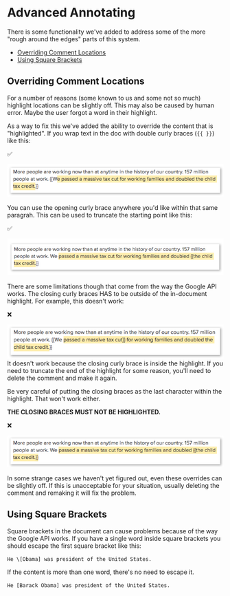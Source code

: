 # Advanced Annotating
There is some functionality we've added to address some of the more "rough around the edges" parts of this system.

- [Overriding Comment Locations](#overriding-comment-locations)
- [Using Square Brackets](#using-square-brackets)

## Overriding Comment Locations
For a number of reasons (some known to us and some not so much) highlight locations can be slightly off. This may also be caused by human error. Maybe the user forgot a word in their highlight.

As a way to fix this we've added the ability to override the content that is "highlighted". If you wrap text in the doc with double curly braces (`{{ }}`) like this:

✅

![override1](images/override1.jpg)

You can use the opening curly brace anywhere you'd like within that same paragrah. This can be used to truncate the starting point like this:

✅

![override2](images/override2.jpg)

There are some limitations though that come from the way the Google API works. The closing curly braces HAS to be outside of the in-document highlight. For example, this doesn't work:

❌

![override3](images/override3.jpg)
It doesn't work because the closing curly brace is inside the highlight. If you need to truncate the end of the highlight for some reason, you'll need to delete the comment and make it again.

Be very careful of putting the closing braces as the last character within the highlight. That won't work either.

**THE CLOSING BRACES MUST NOT BE HIGHLIGHTED.**

❌

![override4](images/override4.jpg)

In some strange cases we haven't yet figured out, even these overrides can be slightly off. If this is unacceptable for your situation, usually deleting the comment and remaking it will fix the problem.

## Using Square Brackets

Square brackets in the document can cause problems because of the way the Google API works. If you have a single word inside square brackets you should escape the first square bracket like this:

```
He \[Obama] was president of the United States.
```

If the content is more than one word, there's no need to escape it.
```
He [Barack Obama] was president of the United States.
```
